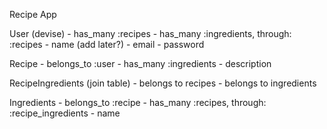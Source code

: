 Recipe App

User (devise)
    - has_many :recipes
    - has_many :ingredients, through: :recipes
    - name (add later?)
    - email
    - password
    <!-- - has_many :categories -->

Recipe
    - belongs_to :user
    - has_many :ingredients
    - description
    <!-- - belongs_to :category -->

RecipeIngredients (join table)
    - belongs to recipes
    - belongs to ingredients

Ingredients
    - belongs_to :recipe
    - has_many :recipes, through: :recipe_ingredients
    - name

<!-- Categories (join table)
    - belongs_to :user
    - belongs_to :recipe
    - content -->